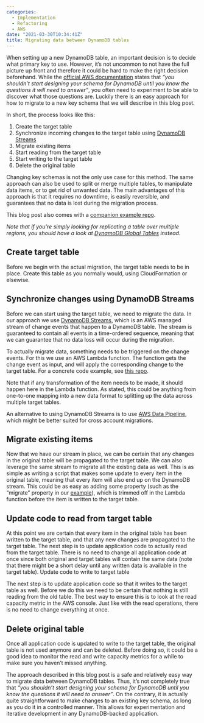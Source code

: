 ```yaml
---
categories:
  - Implementation
  - Refactoring
  - AWS
date: "2021-03-30T10:34:41Z"
title: Migrating data between DynamoDB tables
---
```


When setting up a new DynamoDB table, an important decision is to decide what primary key to use. However, it’s not uncommon to not have the full picture up front and therefore it could be hard to make the right decision beforehand. While the [official AWS documentation](https://docs.aws.amazon.com/amazondynamodb/latest/developerguide/bp-general-nosql-design.html) states that _“you shouldn’t start designing your schema for DynamoDB until you know the questions it will need to answer”_, you often need to experiment to be able to discover what those questions are. Luckily there is an easy approach for how to migrate to a new key schema that we will describe in this blog post.

In short, the process looks like this:

1. Create the target table
2. Synchronize incoming changes to the target table using [DynamoDB Streams](https://aws.amazon.com/blogs/database/dynamodb-streams-use-cases-and-design-patterns/)
3. Migrate existing items
4. Start reading from the target table
5. Start writing to the target table
6. Delete the original table

Changing key schemas is not the only use case for this method. The same approach can also be used to split or merge multiple tables, to manipulate data items, or to get rid of unwanted data. The main advantages of this approach is that it requires no downtime, is easily reversible, and guarantees that no data is lost during the migration process.

This blog post also comes with a [companion example repo](https://github.com/DeviesDevelopment/dynamodb-migration).

_Note that if you’re simply looking for replicating a table over multiple regions, you should have a look at [DynamoDB Global Tables](https://aws.amazon.com/dynamodb/global-tables/) instead._

## Create target table

Before we begin with the actual migration, the target table needs to be in place. Create this table as you normally would, using CloudFormation or elsewise.

## Synchronize changes using DynamoDB Streams

Before we can start using the target table, we need to migrate the data. In our approach we use [DynamoDB Streams](https://aws.amazon.com/blogs/database/dynamodb-streams-use-cases-and-design-patterns/), which is an AWS managed stream of change events that happen to a DynamoDB table. The stream is guaranteed to contain all events in a time-ordered sequence, meaning that we can guarantee that no data loss will occur during the migration.

To actually migrate data, something needs to be triggered on the change events. For this we use an AWS Lambda function. The function gets the change event as input, and will apply the corresponding change to the target table. For a concrete code example, see [this repo](https://github.com/DeviesDevelopment/dynamodb-migration).

Note that if any transformation of the item needs to be made, it should happen here in the Lambda function. As stated, this could be anything from one-to-one mapping into a new data format to splitting up the data across multiple target tables.

An alternative to using DynamoDB Streams is to use [AWS Data Pipeline](https://aws.amazon.com/datapipeline/), which might be better suited for cross account migrations.

## Migrate existing items

Now that we have our stream in place, we can be certain that any changes in the original table will be propagated to the target table. We can also leverage the same stream to migrate all the existing data as well. This is as simple as writing a script that makes some update to every item in the original table, meaning that every item will also end up on the DynamoDB stream. This could be as easy as adding some property (such as the “migrate” property in our [example](https://github.com/DeviesDevelopment/dynamodb-migration)), which is trimmed off in the Lambda function before the item is written to the target table.

## Update code to read from target table

At this point we are certain that every item in the original table has been written to the target table, and that any new changes are propagated to the target table. The next step is to update application code to actually read from the target table. There is no need to change all application code at once since both original and target tables will contain the same data (note that there might be a short delay until any written data is available in the target table).
Update code to write to target table

The next step is to update application code so that it writes to the target table as well. Before we do this we need to be certain that nothing is still reading from the old table. The best way to ensure this is to look at the read capacity metric in the AWS console. Just like with the read operations, there is no need to change everything at once.

## Delete original table

Once all application code is updated to write to the target table, the original table is not used anymore and can be deleted. Before doing so, it could be a good idea to monitor the read and write capacity metrics for a while to make sure you haven’t missed anything.

The approach described in this blog post is a safe and relatively easy way to migrate data between DynamoDB tables. Thus, it’s not completely true that _“you shouldn’t start designing your schema for DynamoDB until you know the questions it will need to answer”_. On the contrary, it is actually quite straightforward to make changes to an existing key schema, as long as you do it in a controlled manner. This allows for experimentation and iterative development in any DynamoDB-backed application.
